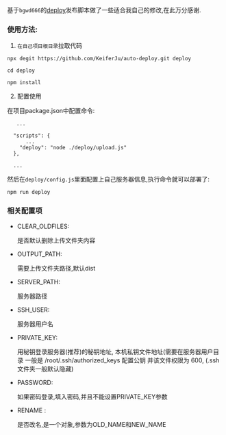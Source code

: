 基于`bgwd666`的[deploy](https://github.com/bgwd666/deploy)发布脚本做了一些适合我自己的修改,在此万分感谢.

### 使用方法:

1. `在自己项目根目录`拉取代码
```
npx degit https://github.com/KeiferJu/auto-deploy.git deploy

cd deploy

npm install
```

2. 配置使用

在项目package.json中配置命令:
```
   ...

  "scripts": {
      ...
    "deploy": "node ./deploy/upload.js"
  },

  ...
```

然后在`deploy/config.js`里面配置上自己服务器信息,执行命令就可以部署了:
```
npm run deploy
```

### 相关配置项

- CLEAR_OLDFILES: 
    
    是否默认删除上传文件夹内容
- OUTPUT_PATH: 
    
    需要上传文件夹路径,默认dist
- SERVER_PATH: 
    
    服务器路径
- SSH_USER: 
    
    服务器用户名
- PRIVATE_KEY: 
    
    用秘钥登录服务器(推荐)的秘钥地址, 本机私钥文件地址(需要在服务器用户目录 一般是 /root/.ssh/authorized_keys 配置公钥 并该文件权限为 600, (.ssh文件夹一般默认隐藏)
- PASSWORD: 
    
    如果密码登录,填入密码,并且不能设置PRIVATE_KEY参数
- RENAME : 
    
    是否改名,是一个对象,参数为OLD_NAME和NEW_NAME
